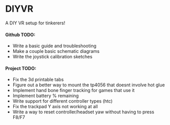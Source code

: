 # DIYVR
 A DIY VR setup for tinkerers!

#### Github TODO:
- Write a basic guide and troubleshooting
- Make a couple basic schematic diagrams
- Write the joystick calibration sketches


#### Project TODO:
- Fix the 3d printable tabs
- Figure out a better way to mount the tp4056 that doesnt involve hot glue
- Implement hand bone finger tracking for games that use it
- Implement battery % remaining
- Write support for different controller types (htc)
- Fix the trackpad Y axis not working at all
- Write a way to reset controller/headset yaw without having to press F8/F7
